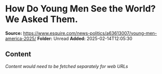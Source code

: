 # How Do Young Men See the World? We Asked Them.

**Source:** https://www.esquire.com/news-politics/a63613007/young-men-america-2025/
**Folder:** Unread
**Added:** 2025-02-14T12:05:30




## Content
*Content would need to be fetched separately for web URLs*
